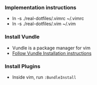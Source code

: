 ### Implementation instructions
* ln -s ./real-dotfiles/.vimrc ~/.vimrc
* ln -s ./real-dotfiles/.vim ~/.vim

### Install Vundle
* Vundle is a package manager for vim
* [Follow Vundle Installation instructions](https://github.com/VundleVim/Vundle.vim)

### Install Plugins
* Inside vim, run `:BundleInstall`
